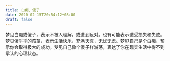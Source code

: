 ```yaml
---
title: 白痴、傻子
date: 2020-02-15T20:54:12+08:00
draft: false
---
```


梦见白痴或傻子，表示不被人理解，或遭到反对。也有可能表示遭受损失和失败。梦见傻乎乎的孩童，表示生活快乐，充满天真，无忧无虑。梦见自己是个白痴，预示你会取得极大的成功。梦见自己像个傻子样游荡，表达了你在现实生活中得不到承认的心理状态。